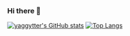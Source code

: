 ### Hi there 👋

<!--
**yaggytter/yaggytter** is a ✨ _special_ ✨ repository because its `README.md` (this file) appears on your GitHub profile.

Here are some ideas to get you started:

- 🔭 I’m currently working on ...
- 🌱 I’m currently learning ...
- 👯 I’m looking to collaborate on ...
- 🤔 I’m looking for help with ...
- 💬 Ask me about ...
- 📫 How to reach me: ...
- 😄 Pronouns: ...
- ⚡ Fun fact: ...
-->

[![yaggytter's GitHub stats](https://github-readme-stats.vercel.app/api?username=yaggytter&show_icons=true&count_private=true)](https://github.com/yaggytter/github-readme-stats)
[![Top Langs](https://github-readme-stats.vercel.app/api/top-langs/?username=yaggytter&hide=CSS&langs_count=6&layout=compact)](https://github.com/yaggytter/github-readme-stats)
